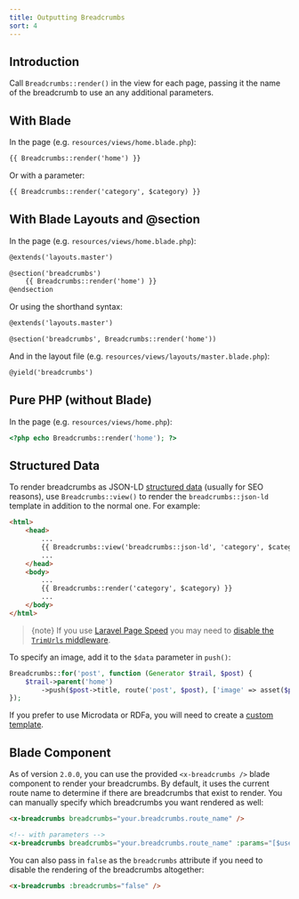 ```yaml
---
title: Outputting Breadcrumbs
sort: 4
---
```


## Introduction

Call `Breadcrumbs::render()` in the view for each page, passing it the name of the breadcrumb to use an any additional parameters.

## With Blade

In the page (e.g. `resources/views/home.blade.php`):

```html
{{ Breadcrumbs::render('home') }}
```

Or with a parameter:

```html
{{ Breadcrumbs::render('category', $category) }}
```

## With Blade Layouts and @section

In the page (e.g. `resources/views/home.blade.php`):

```html
@extends('layouts.master')

@section('breadcrumbs')
    {{ Breadcrumbs::render('home') }}
@endsection
```

Or using the shorthand syntax:

```html
@extends('layouts.master')

@section('breadcrumbs', Breadcrumbs::render('home'))
```

And in the layout file (e.g. `resources/views/layouts/master.blade.php`):

```html
@yield('breadcrumbs')
```

## Pure PHP (without Blade)
In the page (e.g. `resources/views/home.php`):

```php
<?php echo Breadcrumbs::render('home'); ?>
```

## Structured Data

To render breadcrumbs as JSON-LD [structured data](https://developers.google.com/search/docs/data-types/breadcrumbs) (usually for SEO reasons),
use `Breadcrumbs::view()` to render the `breadcrumbs::json-ld` template in addition to the normal one. For example:

```html
<html>
    <head>
        ...
        {{ Breadcrumbs::view('breadcrumbs::json-ld', 'category', $category) }}
        ...
    </head>
    <body>
        ...
        {{ Breadcrumbs::render('category', $category) }}
        ...
    </body>
</html>
```

> {note} If you use [Laravel Page Speed](https://github.com/renatomarinho/laravel-page-speed) you may need to [disable the `TrimUrls` middleware](https://github.com/renatomarinho/laravel-page-speed/issues/66).

To specify an image, add it to the `$data` parameter in `push()`:

```php
Breadcrumbs::for('post', function (Generator $trail, $post) {
    $trail->parent('home')
        ->push($post->title, route('post', $post), ['image' => asset($post->image)]);
});
```

If you prefer to use Microdata or RDFa, you will need to create a [custom template](/docs/laravel-breadcrumbs/v3/usage/custom-templates).

## Blade Component

As of version `2.0.0`, you can use the provided `<x-breadcrumbs />` blade component to render
your breadcrumbs. By default, it uses the current route name to determine if there are breadcrumbs
that exist to render. You can manually specify which breadcrumbs you want rendered as well:

```html
<x-breadcrumbs breadcrumbs="your.breadcrumbs.route_name" />

<!-- with parameters -->
<x-breadcrumbs breadcrumbs="your.breadcrumbs.route_name" :params="[$user]" />
```

You can also pass in `false` as the `breadcrumbs` attribute if you need to disable the rendering of
the breadcrumbs altogether:

```html
<x-breadcrumbs :breadcrumbs="false" />
```
